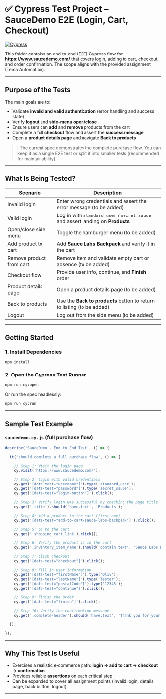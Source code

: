 # ✅ Cypress Test Project – SauceDemo E2E (Login, Cart, Checkout)

[![Cypress](https://img.shields.io/badge/tested%20with-Cypress-4fc08d.svg)](https://www.cypress.io/)

This folder contains an end‑to‑end (E2E) Cypress flow for **https://www.saucedemo.com/** that covers login, adding to cart, checkout, and order confirmation. The scope aligns with the provided assignment (Tema Automation).

---

## Purpose of the Tests

The main goals are to:

- Validate **invalid and valid authentication** (error handling and success state)
- Verify **logout** and **side-menu open/close**
- Ensure users can **add** and **remove** products from the cart
- Complete a full **checkout** flow and assert the **success message**
- Open a **product details page** and navigate **Back to products**

> ℹ️ The current spec demonstrates the complete purchase flow. You can keep it as a single E2E test or split it into smaller tests (recommended for maintainability).

---

## What Is Being Tested?

| Scenario | Description |
|---------|-------------|
| Invalid login | Enter wrong credentials and assert the error message (to be added) |
| Valid login | Log in with `standard_user` / `secret_sauce` and assert landing on **Products** |
| Open/close side menu | Toggle the hamburger menu (to be added) |
| Add product to cart | Add **Sauce Labs Backpack** and verify it in the cart |
| Remove product from cart | Remove item and validate empty cart or absence (to be added) |
| Checkout flow | Provide user info, continue, and **Finish** order |
| Product details page | Open a product details page (to be added) |
| Back to products | Use the **Back to products** button to return to listing (to be added) |
| Logout | Log out from the side menu (to be added) |

---

## Getting Started

### 1. Install Dependencies

```bash
npm install
```

### 2. Open the Cypress Test Runner

```bash
npm run cy:open
```

Or run the spec headlessly:

```bash
npm run cy:run
```

---

## Sample Test Example

### `saucedemo.cy.js` (full purchase flow)

```javascript
describe('SauceDemo - End to End Test', () => {

  it('should complete a full purchase flow', () => {

    // Step 1: Visit the login page
    cy.visit('https://www.saucedemo.com/');

    // Step 2: Login with valid credentials
    cy.get('[data-test="username"]').type('standard_user');
    cy.get('[data-test="password"]').type('secret_sauce');
    cy.get('[data-test="login-button"]').click();

    // Step 3: Verify login was successful by checking the page title
    cy.get('.title').should('have.text', 'Products');

    // Step 4: Add a product to the cart (first one)
    cy.get('[data-test="add-to-cart-sauce-labs-backpack"]').click();

    // Step 5: Go to the cart
    cy.get('.shopping_cart_link').click();

    // Step 6: Verify the product is in the cart
    cy.get('.inventory_item_name').should('contain.text', 'Sauce Labs Backpack');

    // Step 7: Click Checkout
    cy.get('[data-test="checkout"]').click();

    // Step 8: Fill in user information
    cy.get('[data-test="firstName"]').type('Oliv');
    cy.get('[data-test="lastName"]').type('Tester');
    cy.get('[data-test="postalCode"]').type('12345');
    cy.get('[data-test="continue"]').click();

    // Step 9: Finish the order
    cy.get('[data-test="finish"]').click();

    // Step 10: Verify the confirmation message
    cy.get('.complete-header').should('have.text', 'Thank you for your order!');

  });

});
```

---

## Why This Test Is Useful

- Exercises a realistic e‑commerce path: **login → add to cart → checkout → confirmation**
- Provides reliable **assertions** on each critical step
- Can be expanded to cover all assignment points (invalid login, details page, back button, logout)

---
